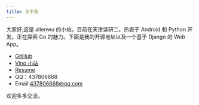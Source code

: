 ```yaml
---
title: 关于我
---
```


大家好,这是  allenwu 的小站。目前在天津读研二。热衷于 Android 和 Python 开发。正在探索 Go 的魅力。下面是我的开源地址以及一个基于 Django 的 Web App。

* [GitHub](https://github.com/wuchangfeng)
* [Vino 小站](http://vino.pythonanywhere.com)
* <a href="/resume.md" class="head_item">Resume</a>
* QQ：437806668
* Email:437806668@qq.com

欢迎多多交流。